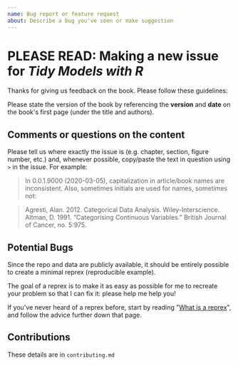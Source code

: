 ```yaml
---
name: Bug report or feature request
about: Describe a bug you've seen or make suggestion
---
```


# PLEASE READ: Making a new issue for _Tidy Models with R_


Thanks for giving us feedback on the book. Please follow these guidelines:

Please state the version of the book by referencing the **version** and **date** on the book's first page (under the title and authors). 


## Comments or questions on the content

Please tell us where exactly the issue is (e.g. chapter, section, figure number, etc.) and, whenever possible, copy/paste the text in question using `>` in the issue. 
For example: 

>  In 0.0.1.9000 (2020-03-05), capitalization in article/book names are inconsistent. Also, sometimes initials are used for names, sometimes not: 

> Agresti, Alan. 2012. Categorical Data Analysis. Wiley-Interscience.
> Altman, D. 1991. “Categorising Continuous Variables.” British Journal of Cancer, no. 5:975.

## Potential Bugs

Since the repo and data are publicly available, it should be entirely possible to create a minimal reprex (reproducible example).

The goal of a reprex is to make it as easy as possible for me to recreate your problem so that I can fix it: please help me help you!

If you've never heard of a reprex before, start by reading "[What is a reprex](https://github.com/tidyverse/reprex#what-is-a-reprex)", and follow the advice further down that page.


## Contributions

These details are in `contributing.md` 